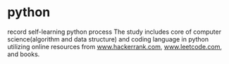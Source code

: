 # python
record self-learning python process
The study includes core of computer science(algorithm and data structure) and coding language in python utilizing online resources from www.hackerrank.com, www.leetcode.com, and books.

